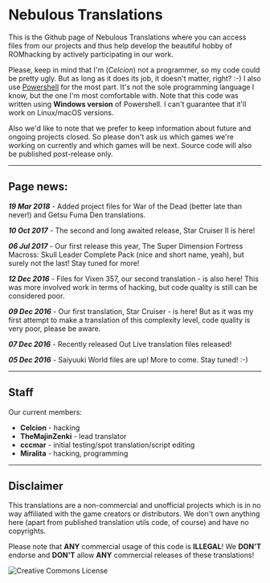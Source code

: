 # Nebulous Translations

This is the Github page of Nebulous Translations where you can access files from our projects and thus help develop the beautiful hobby of ROMhacking by actively participating in our work.

Please, keep in mind that I'm (<i>Celcion</i>) not a programmer, so my code could be pretty ugly. But as long as it does its job, it doesn't matter, right? :-)
I also use <a href="https://github.com/PowerShell/PowerShell">Powershell</a> for the most part. It's not the sole programming language I know, but the one I'm most comfortable with. Note that this code was written using <b>Windows version</b> of Powershell. I can't guarantee that it'll work on Linux/macOS versions.

Also we'd like to note that we prefer to keep information about future and ongoing projects closed. So please don't ask us which games we're working on currently and which games will be next. Source code will also be published post-release only. 

<hr>

<h2>Page news:</h2>

<b><i>19 Mar 2018</i></b> - Added project files for War of the Dead (better late than never!) and Getsu Fuma Den translations.

<b><i>10 Oct 2017</i></b> - The second and long awaited release, Star Cruiser II is here!

<b><i>06 Jul 2017</i></b> - Our first release this year, The Super Dimension Fortress Macross: Skull Leader Complete Pack (nice and short name, yeah), but surely not the last! Stay tuned for more!

<b><i>12 Dec 2016</i></b> - Files for Vixen 357, our second translation - is also here! This was more involved work in terms of hacking, but code quality is still can be considered poor.

<b><i>09 Dec 2016</i></b> - Our first translation, Star Cruiser - is here! But as it was my first attempt to make a translation of this complexity level, code quality is very poor, please be aware.

<b><i>07 Dec 2016</i></b> - Recently released Out Live translation files released!

<b><i>05 Dec 2016</i></b> - Saiyuuki World files are up! More to come. Stay tuned! :-)

<hr>

<h2>Staff</h2>

Our current members:

<ul>
<li><b>Celcion</b> - hacking</li>
<li><b>TheMajinZenki</b> - lead translator</li>
<li><b>cccmar</b> - initial testing/spot translation/script editing</li>
<li><b>Miralita</b> - hacking, programming</li>
</ul>

<hr>

<h2>Disclaimer</h2>

This translations are a non-commercial and unofficial projects which is in no way affiliated with the game creators or distributors. We don't own anything here (apart from published translation utils code, of course) and have no copyrights.

Please note that <b>ANY</b> commercial usage of this code is <b>ILLEGAL</b>! We <b>DON'T</b> endorse and <b>DON'T</b> allow <b>ANY</b> commercial releases of these translations!

<img alt="Creative Commons License" style="border-width:0" src="https://i.creativecommons.org/l/by-nc-sa/4.0/88x31.png" />
